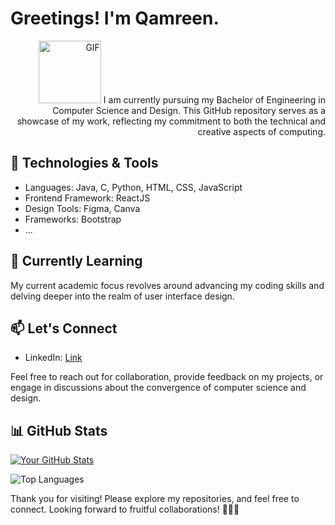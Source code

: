 # Greetings! I'm Qamreen.

<div align="right" diplay="flex">
  <img src="./8c198b4daf10ee93a868183f9051dc47.gif" alt="GIF" width="100" height="100">
  I am currently pursuing my Bachelor of Engineering in Computer Science and Design. This GitHub repository serves as a showcase of my work, reflecting my commitment to both the technical and creative aspects of computing.
</div>


## 🔧 Technologies & Tools

- Languages: Java, C, Python, HTML, CSS, JavaScript
- Frontend Framework: ReactJS
- Design Tools: Figma, Canva
- Frameworks: Bootstrap
- ...

## 🌱 Currently Learning

My current academic focus revolves around advancing my coding skills and delving deeper into the realm of user interface design.

## 📫 Let's Connect

- LinkedIn: [Link](https://www.linkedin.com/in/qamreen-2481b4239/)

Feel free to reach out for collaboration, provide feedback on my projects, or engage in discussions about the convergence of computer science and design.

## 📊 GitHub Stats

[![Your GitHub Stats](https://github-readme-stats.vercel.app/api?username=Qamreen22&show_icons=true&count_private=true)](https://github.com/anuraghazra/github-readme-stats)

![Top Languages](https://github-readme-stats.vercel.app/api/top-langs/?username=Qamreen22&layout=compact)

Thank you for visiting! Please explore my repositories, and feel free to connect. Looking forward to fruitful collaborations! 👩‍💻✨


<!--
**Qamreen22/Qamreen22** is a ✨ _special_ ✨ repository because its `README.md` (this file) appears on your GitHub profile.

Here are some ideas to get you started:

- 🔭 I’m currently working on ...
- 🌱 I’m currently learning ...
- 👯 I’m looking to collaborate on ...
- 🤔 I’m looking for help with ...
- 💬 Ask me about ...
- 📫 How to reach me: ...
- 😄 Pronouns: ...
- ⚡ Fun fact: ...
-->
